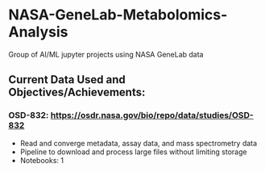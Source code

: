 # NASA-GeneLab-Metabolomics-Analysis
Group of AI/ML jupyter projects using NASA GeneLab data
## Current Data Used and Objectives/Achievements:
### OSD-832: https://osdr.nasa.gov/bio/repo/data/studies/OSD-832
- Read and converge metadata, assay data, and mass spectrometry data
- Pipeline to download and process large files without limiting storage
- Notebooks: 1

